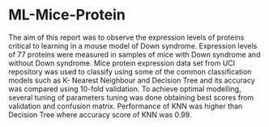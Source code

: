 # ML-Mice-Protein
The aim of this report was to observe the expression levels of proteins critical to learning in a mouse model of Down
syndrome. Expression levels of 77 proteins were measured in samples of mice with Down syndrome and without Down
syndrome. Mice protein expression data set from UCI repository was used to classify using some of the common
classification models such as K- Nearest Neighbour and Decision Tree and its accuracy was compared using 10-fold
validation. To achieve optimal modelling, several tuning of parameters tuning was done obtaining best scores from
validation and confusion matrix. Performance of KNN was higher than Decision Tree where accuracy score of KNN was
0.99.
